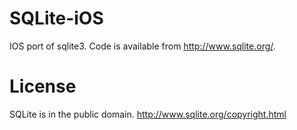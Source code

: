 SQLite-iOS
==========

IOS port of sqlite3. Code is available from http://www.sqlite.org/. 

License
==========

SQLite is in the public domain. http://www.sqlite.org/copyright.html